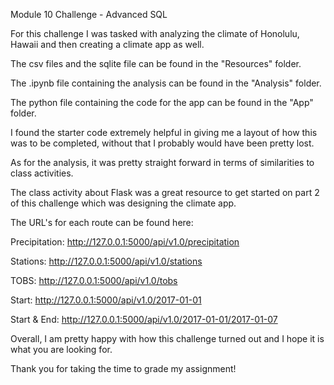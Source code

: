 Module 10 Challenge - Advanced SQL

For this challenge I was tasked with analyzing the climate of Honolulu, Hawaii and then creating a climate app as well. 

The csv files and the sqlite file can be found in the "Resources" folder. 

The .ipynb file containing the analysis can be found in the "Analysis" folder. 

The python file containing the code for the app can be found in the "App" folder. 

I found the starter code extremely helpful in giving me a layout of how this was to be completed, without that I probably would have been pretty lost. 

As for the analysis, it was pretty straight forward in terms of similarities to class activities. 

The class activity about Flask was a great resource to get started on part 2 of this challenge which was designing the climate app. 

The URL's for each route can be found here:

Precipitation: http://127.0.0.1:5000/api/v1.0/precipitation
  
Stations: http://127.0.0.1:5000/api/v1.0/stations
  
TOBS: http://127.0.0.1:5000/api/v1.0/tobs
  
Start: http://127.0.0.1:5000/api/v1.0/2017-01-01 
  
Start & End: http://127.0.0.1:5000/api/v1.0/2017-01-01/2017-01-07
  
  
  
Overall, I am pretty happy with how this challenge turned out and I hope it is what you are looking for.
  
Thank you for taking the time to grade my assignment!
